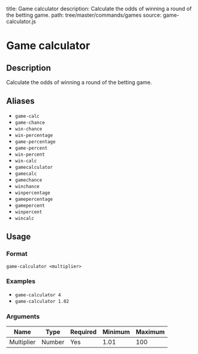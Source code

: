 title: Game calculator
description: Calculate the odds of winning a round of the betting game.
path: tree/master/commands/games
source: game-calculator.js

# Game calculator

## Description

Calculate the odds of winning a round of the betting game.

## Aliases

* `game-calc`
* `game-chance`
* `win-chance`
* `win-percentage`
* `game-percentage`
* `game-percent`
* `win-percent`
* `win-calc`
* `gamecalculator`
* `gamecalc`
* `gamechance`
* `winchance`
* `winpercentage`
* `gamepercentage`
* `gamepercent`
* `winpercent`
* `wincalc`

## Usage

### Format

`game-calculator <multiplier>`

### Examples

* `game-calculator 4`
* `game-calculator 1.02`

### Arguments

| Name       | Type   | Required | Minimum | Maximum |
|------------|--------|----------|---------|---------|
| Multiplier | Number | Yes      | 1.01    | 100     |
